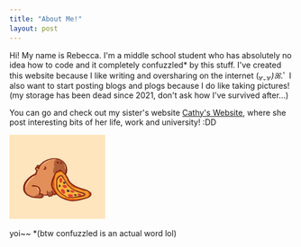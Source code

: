 ```yaml
---
title: "About Me!"
layout: post
---
```

Hi! My name is Rebecca. I'm a middle school student who has absolutely no idea how to code and it completely confuzzled* by this stuff. I've created this website because I like writing and oversharing on the internet (*ᴗ͈ˬᴗ͈)ꕤ*.ﾟ 
I also want to start posting blogs and plogs because I do like taking pictures! (my storage has been dead since 2021, don't ask how I've survived after...)


You can go and check out my sister's website [Cathy's Website](https://yswcyswc.github.io), where she post interesting bits of her life, work and university!  :DD


<img src = "/assets/capybara.jpg" alt = 'cat poo' width = '170' height = '150'>

yoi~~ *(btw confuzzled is an actual word lol)

